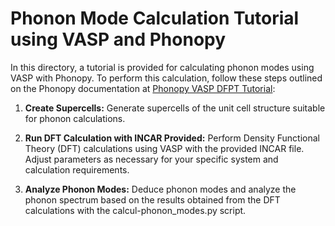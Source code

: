 # Phonon Mode Calculation Tutorial using VASP and Phonopy

In this directory, a tutorial is provided for calculating phonon modes using VASP with Phonopy. To perform this calculation, follow these steps outlined on the Phonopy documentation at [Phonopy VASP DFPT Tutorial](https://phonopy.github.io/phonopy/vasp-dfpt.html):

1. **Create Supercells:**
   Generate supercells of the unit cell structure suitable for phonon calculations.

2. **Run DFT Calculation with INCAR Provided:**
   Perform Density Functional Theory (DFT) calculations using VASP with the provided INCAR file. Adjust parameters as necessary for your specific system and calculation requirements.

3. **Analyze Phonon Modes:**
   Deduce phonon modes and analyze the phonon spectrum based on the results obtained from the DFT calculations with the calcul-phonon_modes.py script.
